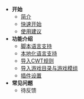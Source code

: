 * **开始**
  * [简介](./)
  * [快速开始](quick-start.md)
  * [使用建议](use-advice.md)
* **功能介绍**
  * [脚本语言支持](script-language-support.md)
  * [本地化语言支持](localisation-language-support.md)
  * [导入CWT规则](import-cwt-rules.md)
  * [导入游戏目录与游戏模组](import-game-and-mod-directories.md)
  * [插件设置](plugin-settings.md)
* **常见问题**
  * 待反馈